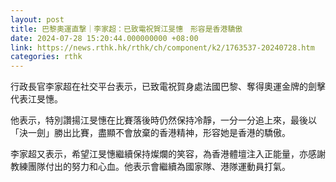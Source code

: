 ```yaml
---
layout: post
title: 巴黎奧運直撃｜李家超：已致電祝賀江旻憓　形容是香港驕傲
date: 2024-07-28 15:20:44.000000000 +08:00
link: https://news.rthk.hk/rthk/ch/component/k2/1763537-20240728.htm
categories: rthk
---
```


行政長官李家超在社交平台表示，已致電祝賀身處法國巴黎、奪得奧運金牌的劍擊代表江旻憓。

他表示，特別讚揚江旻憓在比賽落後時仍然保持冷靜，一分一分追上來，最後以「決一劍」勝出比賽，盡顯不會放棄的香港精神，形容她是香港的驕傲。

李家超又表示，希望江旻憓繼續保持燦爛的笑容，為香港體壇注入正能量，亦感謝教練團隊付出的努力和心血。他表示會繼續為國家隊、港隊運動員打氣。
